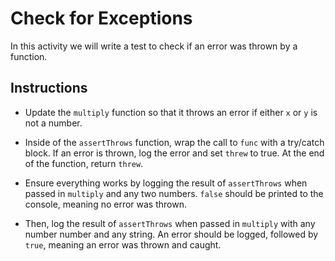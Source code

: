 # Check for Exceptions

In this activity we will write a test to check if an error was thrown by a function.

## Instructions

* Update the `multiply` function so that it throws an error if either `x` or `y` is not a number.

* Inside of the `assertThrows` function, wrap the call to `func` with a try/catch block. If an error is thrown, log the error and set `threw` to true. At the end of the function, return `threw`.

* Ensure everything works by logging the result of `assertThrows` when passed in `multiply` and any two numbers. `false` should be printed to the console, meaning no error was thrown.

* Then, log the result of `assertThrows` when passed in `multiply` with any number number and any string. An error should be logged, followed by `true`, meaning an error was thrown and caught.


